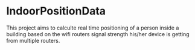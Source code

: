 # IndoorPositionData

This project aims to calculte real time positioning of a person inside a building based on the wifi routers signal strength his/her device is getting from multiple routers.
